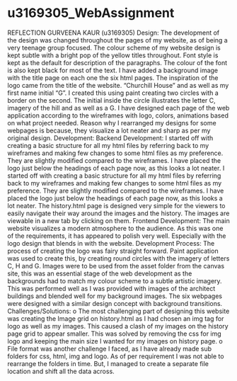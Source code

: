 # u3169305_WebAssignment
REFLECTION
GURVEENA KAUR (u3169305)
Design:
The development of the design was changed throughout the pages of my website, as of being a very teenage group focused. 
The colour scheme of my website design is kept subtle with a bright pop of the yellow titles throughout. Font style is kept 
as the default for description of the paragraphs. The colour of the font is also kept black for most of the text. I have added
a background image with the title page on each one the six html pages.
The inspiration of the logo came from the title of the website. “Churchill House” and as well as my first name initial “G”. I
created this using paint creating two circles with a border on the second. The initial inside the circle illustrates the 
letter C, imagery of the hill and as well as a G.
I have designed each page of the web application according to the wireframes with logo, colors, animations based on what 
project needed.
Reason why I rearranged my designs for some webpages is because, they visualize a lot neater and sharp as per my original 
design.
Development:
Backend Development:
I started off with creating a basic structure for all my html files by
referring back to my wireframes and making few changes to some html files as my preference. They are slightly modified 
compared to the wireframes. I have placed the logo just below the headings of each page now, as this looks a lot neater. 
I started off with creating a basic structure for all my html files by referring back to my wireframes and making few changes 
to some html files as my preference. They are slightly modified compared to the wireframes. I have placed the logo just below 
the headings of each page now, as this looks a lot neater.
The history.html page is designed very simple for the viewers to easily navigate their way around the images and the history. 
The images are viewable in a new tab by clicking on them.
Frontend Development:
The main website visualizes a modern atmosphere to the audience. As this was one of the requirements, it has appeared to 
polish very well. Especially with the logo design that blends in with the website.
Development Process:
The process of creating the logo was fairy straight forward. Paint application was used to create this, by creating round 
circles with the imagery of letters C, H and G.
Images were to be used from the asset folder from the canvas site, this was an essential stage of the web development as 
the backgrounds had to match my colour scheme to a subtle artistic imagery. This was performed well as I was provided with 
images of the architect buildings and blended well for my background images.
The six webpages were designed with a similar design concept with background transitions.
Challenges/Solutions:
o The most challenging part of designing this website was creating the Image grid on history.html as I had chosen an img tag 
for logo as well as my images. This caused a clash of my images on the history page grid to appear smaller. This was solved by removing the css for img logo and keeping the main size I wanted for my images on history page.
o File format was another challenge I faced, as I have already made sub folders for css, html, img and logo. As of per 
requirement I was not able to rearrange the folders in time. But, I managed to create a separate file location and shift 
all the data across.
